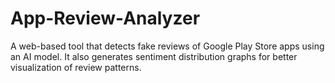 # App-Review-Analyzer
A web-based tool that detects fake reviews of Google Play Store apps using an AI model. It also generates sentiment distribution graphs for better visualization of review patterns.
